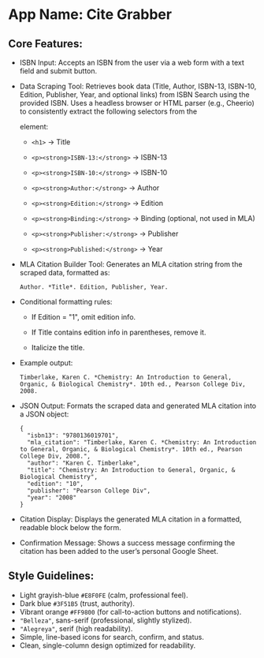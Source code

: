 # **App Name**: Cite Grabber

## Core Features:

- ISBN Input: Accepts an ISBN from the user via a web form with a text field and submit button.
- Data Scraping Tool: Retrieves book data (Title, Author, ISBN-13, ISBN-10, Edition, Publisher, Year, and optional links) from ISBN Search using the provided ISBN. Uses a headless browser or HTML parser (e.g., Cheerio) to consistently extract the following selectors from the <div class="bookinfo"> element:

  - `<h1>` → Title

  - `<p><strong>ISBN-13:</strong>` → ISBN-13

  - `<p><strong>ISBN-10:</strong>` → ISBN-10

  - `<p><strong>Author:</strong>` → Author

  - `<p><strong>Edition:</strong>` → Edition

  - `<p><strong>Binding:</strong>` → Binding (optional, not used in MLA)

  - `<p><strong>Publisher:</strong>` → Publisher

  - `<p><strong>Published:</strong>` → Year
- MLA Citation Builder Tool: Generates an MLA citation string from the scraped data, formatted as:

  ```
  Author. *Title*. Edition, Publisher, Year.
  ```

- Conditional formatting rules:

  - If Edition = "1", omit edition info.

  - If Title contains edition info in parentheses, remove it.

  - Italicize the title.

- Example output:

  ```
  Timberlake, Karen C. *Chemistry: An Introduction to General, Organic, & Biological Chemistry*. 10th ed., Pearson College Div, 2008.
  ```
- JSON Output: Formats the scraped data and generated MLA citation into a JSON object:

  ```
  {
    "isbn13": "9780136019701",
    "mla_citation": "Timberlake, Karen C. *Chemistry: An Introduction to General, Organic, & Biological Chemistry*. 10th ed., Pearson College Div, 2008.",
    "author": "Karen C. Timberlake",
    "title": "Chemistry: An Introduction to General, Organic, & Biological Chemistry",
    "edition": "10",
    "publisher": "Pearson College Div",
    "year": "2008"
  }
  ```
- Citation Display: Displays the generated MLA citation in a formatted, readable block below the form.
- Confirmation Message: Shows a success message confirming the citation has been added to the user’s personal Google Sheet.

## Style Guidelines:

- Light grayish-blue `#E8F0FE` (calm, professional feel).
- Dark blue `#3F51B5` (trust, authority).
- Vibrant orange `#FF9800` (for call-to-action buttons and notifications).
- `"Belleza"`, sans-serif (professional, slightly stylized).
- `"Alegreya"`, serif (high readability).
- Simple, line-based icons for search, confirm, and status.
- Clean, single-column design optimized for readability.